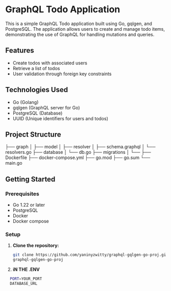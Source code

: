 # GraphQL Todo Application

This is a simple GraphQL Todo application built using Go, gqlgen, and PostgreSQL. The application allows users to create and manage todo items, demonstrating the use of GraphQL for handling mutations and queries.

## Features

- Create todos with associated users
- Retrieve a list of todos
- User validation through foreign key constraints

## Technologies Used

- Go (Golang)
- gqlgen (GraphQL server for Go)
- PostgreSQL (Database)
- UUID (Unique identifiers for users and todos)

## Project Structure
├── graph │ ├── model │ ├── resolver │ ├── schema.graphql │ └── resolvers.go ├── database │ └── db.go ├── migrations │ └── <migration files> ├── Dockerfile ├── docker-compose.yml ├── go.mod ├── go.sum └── main.go

## Getting Started

### Prerequisites

- Go 1.22 or later
- PostgreSQL
- Docker
- Docker compose

### Setup

1. **Clone the repository:**
  

   ```bash
   git clone https://github.com/yaninyzwitty/graphql-gqlgen-go-proj.git
   graphql-gqlgen-go-proj
2. **iN THE .ENV**
  ```bash
    PORT=YOUR_PORT
    DATABASE_URL
